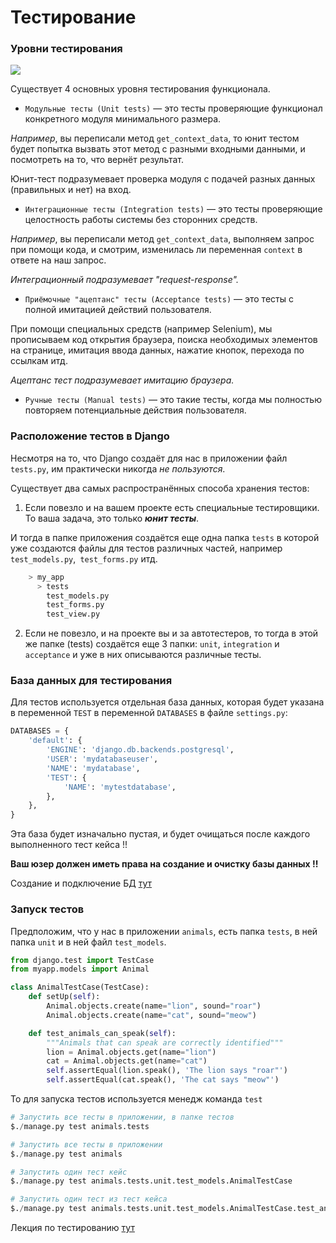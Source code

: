 # Тестирование

### Уровни тестирования

![](https://camo.githubusercontent.com/2e981f10a73edc74f8080b4ed525cea5eb6063a75013b5559ab1cbe76e137bbb/68747470733a2f2f686162726173746f726167652e6f72672f73746f72616765322f6563332f3832352f6337662f65633338323563376630373130663966656436383134633839623739346465642e6a7067)

Существует 4 основных уровня тестирования функционала.

- `Модульные тесты (Unit tests)` — это тесты проверяющие функционал конкретного модуля минимального размера. 

*Например*, вы переписали метод `get_context_data`, то юнит тестом будет попытка вызвать этот метод с разными входными 
данными, и посмотреть на то, что вернёт результат.

Юнит-тест подразумевает проверка модуля с подачей разных данных (правильных и нет) на вход. 

- `Интеграционные тесты (Integration tests)` — это тесты проверяющие целостность работы системы без сторонних средств. 

*Например*, вы переписали метод `get_context_data`, выполняем запрос при помощи кода, и смотрим,
изменилась ли переменная `context` в ответе на наш запрос.

*Интеграционный подразумевает "request-response".*

- `Приёмочные "ацептанс" тесты (Acceptance tests)` — это тесты с полной имитацией действий пользователя. 

При помощи специальных средств (например Selenium), мы прописываем код открытия браузера, поиска необходимых элементов 
на странице, имитация ввода данных, нажатие кнопок, перехода по ссылкам итд.

*Ацептанс тест подразумевает имитацию браузера.*

- `Ручные тесты (Manual tests)` — это такие тесты, когда мы полностью повторяем потенциальные действия пользователя.

### Расположение тестов в Django

Несмотря на то, что Django создаёт для нас в приложении файл `tests.py`, 
им практически никогда *не пользуются*.

Существует два самых распространённых способа хранения тестов: 
1. Если повезло и на вашем проекте есть специальные тестировщики. То ваша задача, это только 
***юнит тесты***.

И тогда в папке приложения создаётся еще одна папка `tests` в которой уже создаются файлы для тестов
различных частей, например `test_models.py`,` test_forms.py` итд.
```python
    > my_app
      > tests
        test_models.py
        test_forms.py
        test_view.py
```
2. Если не повезло, и на проекте вы и за автотестеров, то тогда в этой же папке (tests) создаётся 
еще 3 папки: `unit`, `integration` и `acceptance` и уже в них описываются различные тесты.

### База данных для тестирования
Для тестов используется отдельная база данных, которая будет указана в переменной `TEST` в переменной `DATABASES`
в файле `settings.py`:
```python
DATABASES = {
    'default': {
        'ENGINE': 'django.db.backends.postgresql',
        'USER': 'mydatabaseuser',
        'NAME': 'mydatabase',
        'TEST': {
            'NAME': 'mytestdatabase',
        },
    },
}
```
Эта база будет изначально пустая, и будет очищаться после каждого выполненного тест кейса !!

**Ваш юзер должен иметь права на создание и очистку базы данных !!**

Создание и подключение БД [тут](Django-Подключние%20БД%20.md)

### Запуск тестов

Предположим, что у нас в приложении `animals`, есть папка `tests`, в ней папка `unit` и в ней файл `test_models`.

```python
from django.test import TestCase
from myapp.models import Animal

class AnimalTestCase(TestCase):
    def setUp(self):
        Animal.objects.create(name="lion", sound="roar")
        Animal.objects.create(name="cat", sound="meow")

    def test_animals_can_speak(self):
        """Animals that can speak are correctly identified"""
        lion = Animal.objects.get(name="lion")
        cat = Animal.objects.get(name="cat")
        self.assertEqual(lion.speak(), 'The lion says "roar"')
        self.assertEqual(cat.speak(), 'The cat says "meow"')
```

То для запуска тестов используется менедж команда `test`

```python
# Запустить все тесты в приложении, в папке тестов
$./manage.py test animals.tests

# Запустить все тесты в приложении
$./manage.py test animals

# Запустить один тест кейс
$./manage.py test animals.tests.unit.test_models.AnimalTestCase

# Запустить один тест из тест кейса
$./manage.py test animals.tests.unit.test_models.AnimalTestCase.test_animals_can_speak
```

Лекция по тестированию [тут](https://github.com/PonomaryovVladyslav/PythonCources/blob/master/lesson40.md
)

